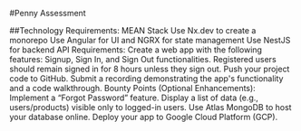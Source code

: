 #Penny Assessment

##Technology Requirements:
MEAN Stack
Use Nx.dev to create a monorepo
Use Angular for UI and NGRX for state management
Use NestJS for backend API
Requirements:
Create a web app with the following features:
Signup, Sign In, and Sign Out functionalities.
Registered users should remain signed in for 8 hours unless they sign out.
Push your project code to GitHub.
Submit a recording demonstrating the app's functionality and a code walkthrough.
Bounty Points (Optional Enhancements):
Implement a “Forgot Password” feature.
Display a list of data (e.g., users/products) visible only to logged-in users.
Use Atlas MongoDB to host your database online.
Deploy your app to Google Cloud Platform (GCP).
